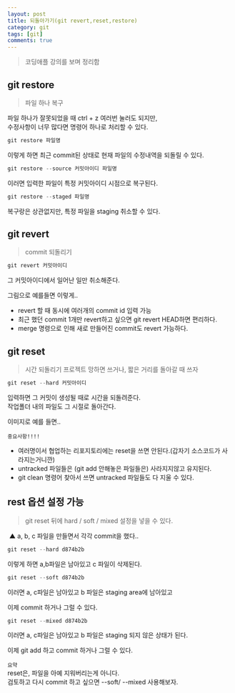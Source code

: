 ```yaml
---
layout: post
title: 되돌아가기(git revert,reset,restore)
category: git
tags: [git]
comments: true
---
```


> 코딩애플 강의를 보며 정리함

## git restore

> 파일 하나 복구

파일 하나가 잘못되었을 때 ctrl + z 여러번 눌러도 되지만, <br/>
수정사항이 너무 많다면 명령어 하나로 처리할 수 있다.<br/>

```js
git restore 파일명
```

이렇게 하면 최근 commit된 상태로 현재 파일의 수정내역을 되돌릴 수 있다.

```js
git restore --source 커밋아이디 파일명
```

이러면 입력한 파일이 특정 커밋아이디 시점으로 복구된다.

```js
git restore --staged 파일명
```

복구랑은 상관없지만, 특정 파일을 staging 취소할 수 있다.

## git revert

> commit 되돌리기

```js
git revert 커밋아이디
```

그 커밋아이디에서 일어난 일만 취소해준다.<br/>

그림으로 예를들면 이렇게..
<img src='https://codingapple.com/wp-content/uploads/2022/06/%EA%B7%B8%EB%A6%BC11-1.png' alt='' /><br />

- revert 할 때 동시에 여러개의 commit id 입력 가능
- 최근 했던 commit 1개만 revert하고 싶으면 git revert HEAD하면 편리하다.
- merge 명령으로 인해 새로 만들어진 commit도 revert 가능하다.

## git reset

> 시간 되돌리기
> 프로젝트 망하면 쓰거나, 짧은 거리를 돌아갈 때 쓰자

```js
git reset --hard 커밋아이디
```

입력하면 그 커밋이 생성될 때로 시간을 되돌려준다.<br/>
작업폴더 내의 파일도 그 시절로 돌아간다.<br/>

이미지로 예를 들면..<br/>
<img src='https://codingapple.com/wp-content/uploads/2022/06/%EA%B7%B8%EB%A6%BC22.png' alt='' />
<br/>

`중요사항!!!!` <br/>

- 여러명이서 협업하는 리포지토리에는 reset을 쓰면 안된다.(갑자기 소스코드가 사라지는거니깐)
- untracked 파일들은 (git add 안해놓은 파일들은) 사라지지않고 유지된다.
- git clean 명령어 찾아서 쓰면 untracked 파일들도 다 지울 수 있다.

## rest 옵션 설정 가능

> git reset 뒤에 hard / soft / mixed 설정을 넣을 수 있다.

<img src='https://codingapple.com/wp-content/uploads/2022/06/%EC%BA%A1%EC%B2%983-1.png' alt='' />
▲ a, b, c 파일을 만들면서 각각 commit을 했다..

```js
git reset --hard d874b2b
```

이렇게 하면 a,b파일은 남아있고 c 파일이 삭제된다.

```js
git reset --soft d874b2b
```

이러면 a, c파일은 남아있고 b 파일은 staging area에 남아있고<br/>

이제 commit 하거나 그럴 수 있다.

```js
git reset --mixed d874b2b
```

이러면 a, c파일은 남아있고 b 파일은 staging 되지 않은 상태가 된다.<br/>

이제 git add 하고 commit 하거나 그럴 수 있다.<br/>

`요약`<br/>
reset은, 파일을 아예 지워버리는게 아니다.<br/>
검토하고 다시 commit 하고 싶으면 --soft/ --mixed 사용해보자.<br/>

